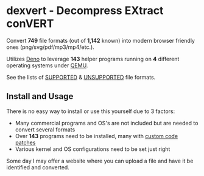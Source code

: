 # dexvert - Decompress EXtract conVERT
Convert **749** file formats (out of **1,142** known) into modern browser friendly ones (png/svg/pdf/mp3/mp4/etc.).

Utilizes [Deno](https://deno.land/) to leverage **143** helper programs running on **4** different operating systems under [QEMU](https://www.qemu.org/).

See the lists of [SUPPORTED](SUPPORTED.md) & [UNSUPPORTED](UNSUPPORTED.md) file formats.

## Install and Usage
There is no easy way to install or use this yourself due to 3 factors:
* Many commercial programs and OS's are not included but are needed to convert several formats
* Over **143** programs need to be installed, many with [custom code patches](https://github.com/Sembiance/dexvert-gentoo-overlay)
* Various kernel and OS configurations need to be set just right

Some day I may offer a website where you can upload a file and have it be identified and converted.